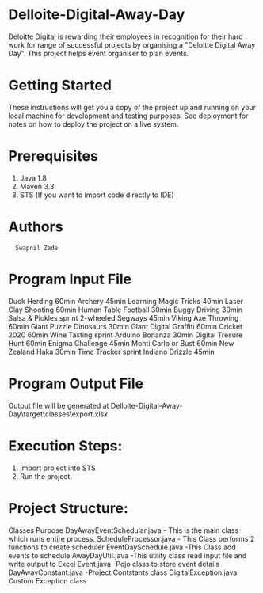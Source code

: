 # Delloite-Digital-Away-Day

Deloitte Digital is rewarding their employees in recognition for their hard work for range of successful projects by organising a "Deloitte Digital Away Day".
This project helps event organiser to plan events.

# Getting Started
These instructions will get you a copy of the project up and running on your local machine for development and testing purposes. See deployment for notes on how to deploy the project on a live system.
# Prerequisites
1.	Java 1.8
2.	Maven 3.3
3.	STS (If you want to import code directly to IDE)

# Authors
      Swapnil Zade
# Program Input File
 Duck Herding 60min
Archery 45min
Learning Magic Tricks 40min
Laser Clay Shooting 60min
Human Table Football 30min
Buggy Driving 30min
Salsa & Pickles sprint
2-wheeled Segways 45min
Viking Axe Throwing 60min
Giant Puzzle Dinosaurs 30min
Giant Digital Graffiti 60min
Cricket 2020 60min
Wine Tasting sprint
Arduino Bonanza 30min
Digital Tresure Hunt 60min
Enigma Challenge 45min
Monti Carlo or Bust 60min
New Zealand Haka 30min
Time Tracker sprint
Indiano Drizzle 45min

# Program Output File
Output file will be generated at Delloite-Digital-Away-Day\target\classes\export.xlsx
 

# Execution Steps:
1.	Import project into STS
2.	Run the project.

# Project Structure:
Classes	Purpose
DayAwayEventSchedular.java	 - This is the main class which runs entire process.
ScheduleProcessor.java	     - This Class performs 2 functions to create scheduler
EventDaySchedule.java	       -This Class add events to schedule
AwayDayUtil.java	           -This utility class read input file and write output to Excel
Event.java	                 -Pojo class to store event details
DayAwayConstant.java	        -Project Contstants class
DigitalException.java	Custom Exception class
 
